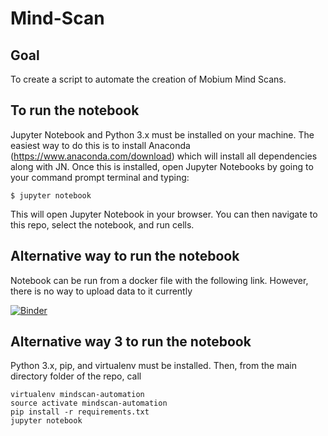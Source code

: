 # Mind-Scan

## Goal
To create a script to automate the creation of Mobium Mind Scans.

## To run the notebook
Jupyter Notebook and Python 3.x must be installed on your machine. The easiest way to do this is to install Anaconda (https://www.anaconda.com/download) which will install all dependencies along with JN. Once this is installed, open Jupyter Notebooks by going to your command prompt terminal and typing:

`$ jupyter notebook`

This will open Jupyter Notebook in your browser. You can then navigate to this repo, select the notebook, and run cells.


## Alternative way to run the notebook
Notebook can be run from a docker file with the following link. However, there is no way to upload data to it currently

[![Binder](https://mybinder.org/badge.svg)](https://mybinder.org/v2/gh/raferguson/Mind-Scan.git/master)


## Alternative way 3 to run the notebook
Python 3.x, pip, and virtualenv must be installed. Then, from the main directory folder of the repo, call

`virtualenv mindscan-automation`  
`source activate mindscan-automation`  
`pip install -r requirements.txt`  
`jupyter notebook`
